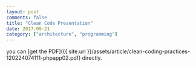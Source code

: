 ```yaml
---
layout: post
comments: false
title: "Clean Code Presentation"
date: 2017-09-21
category: ["architecture", "programming"]
---
```

you can [get the PDF]({{ site.url }}/assets/article/clean-coding-practices-120224074111-phpapp02.pdf) directly.
